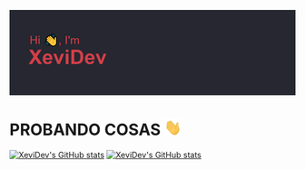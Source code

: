 [![Header](/images/headerBueno.png "Header")](https://github.com/XeviDev/)


<h1>PROBANDO COSAS <img src="/images/Hi.gif" width="30px"/></h1>

<!--START_SECTION:waka-->
<!--END_SECTION:waka-->

[![XeviDev's GitHub stats](https://github-readme-stats.vercel.app/api?username=xevidev&theme=aura_dark)](https://github.com/XeviDev/)
[![XeviDev's GitHub stats](https://github-readme-stats.vercel.app/top-langs/api?username=xevidev&theme=aura_dark&langs_count=5)](https://github.com/XeviDev/)



